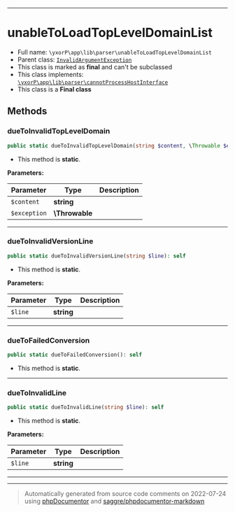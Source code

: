 ***

# unableToLoadTopLevelDomainList





* Full name: `\yxorP\app\lib\parser\unableToLoadTopLevelDomainList`
* Parent class: [`InvalidArgumentException`](../../../../InvalidArgumentException.md)
* This class is marked as **final** and can't be subclassed
* This class implements:
[`\yxorP\app\lib\parser\cannotProcessHostInterface`](./cannotProcessHostInterface.md)
* This class is a **Final class**




## Methods


### dueToInvalidTopLevelDomain



```php
public static dueToInvalidTopLevelDomain(string $content, \Throwable $exception = null): self
```



* This method is **static**.




**Parameters:**

| Parameter | Type | Description |
|-----------|------|-------------|
| `$content` | **string** |  |
| `$exception` | **\Throwable** |  |




***

### dueToInvalidVersionLine



```php
public static dueToInvalidVersionLine(string $line): self
```



* This method is **static**.




**Parameters:**

| Parameter | Type | Description |
|-----------|------|-------------|
| `$line` | **string** |  |




***

### dueToFailedConversion



```php
public static dueToFailedConversion(): self
```



* This method is **static**.







***

### dueToInvalidLine



```php
public static dueToInvalidLine(string $line): self
```



* This method is **static**.




**Parameters:**

| Parameter | Type | Description |
|-----------|------|-------------|
| `$line` | **string** |  |




***


***
> Automatically generated from source code comments on 2022-07-24 using [phpDocumentor](http://www.phpdoc.org/) and [saggre/phpdocumentor-markdown](https://github.com/Saggre/phpDocumentor-markdown)
